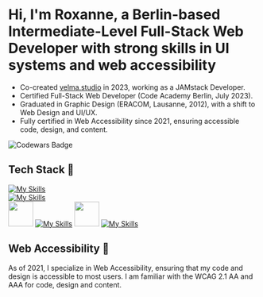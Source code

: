 # Hi, I'm Roxanne, a Berlin-based Intermediate-Level Full-Stack Web Developer with strong skills in UI systems and web accessibility
- Co-created [velma.studio](https://www.velma.studio) in 2023, working as a JAMstack Developer.
- Certified Full-Stack Web Developer (Code Academy Berlin, July 2023).
- Graduated in Graphic Design (ERACOM, Lausanne, 2012), with a shift to Web Design and UI/UX.
- Fully certified in Web Accessibility since 2021, ensuring accessible code, design, and content.

![Codewars Badge](https://www.codewars.com/users/roxboz/badges/large)


 
## Tech Stack 🍜
[![My Skills](https://skillicons.dev/icons?i=html,react,js,nextjs,ts,tailwind,sass)](https://skillicons.dev)  
[![My Skills](https://skillicons.dev/icons?i=graphql,firebase,mongodb,express,nodejs)](https://skillicons.dev)  
<img src="https://www.svgrepo.com/show/354309/sanity.svg" width="50" />
[![My Skills](https://skillicons.dev/icons?i=figma)](https://skillicons.dev) 
<img src="https://www.svgrepo.com/show/354397/storybook-icon.svg" width="50" />
[![My Skills](https://skillicons.dev/icons?i=jest)](https://skillicons.dev) 


## Web Accessibility 🫚
As of 2021, I specialize in Web Accessibility, ensuring that my code and design is accessible to most users. I am familiar with the WCAG 2.1 AA and AAA for code, design and content.

